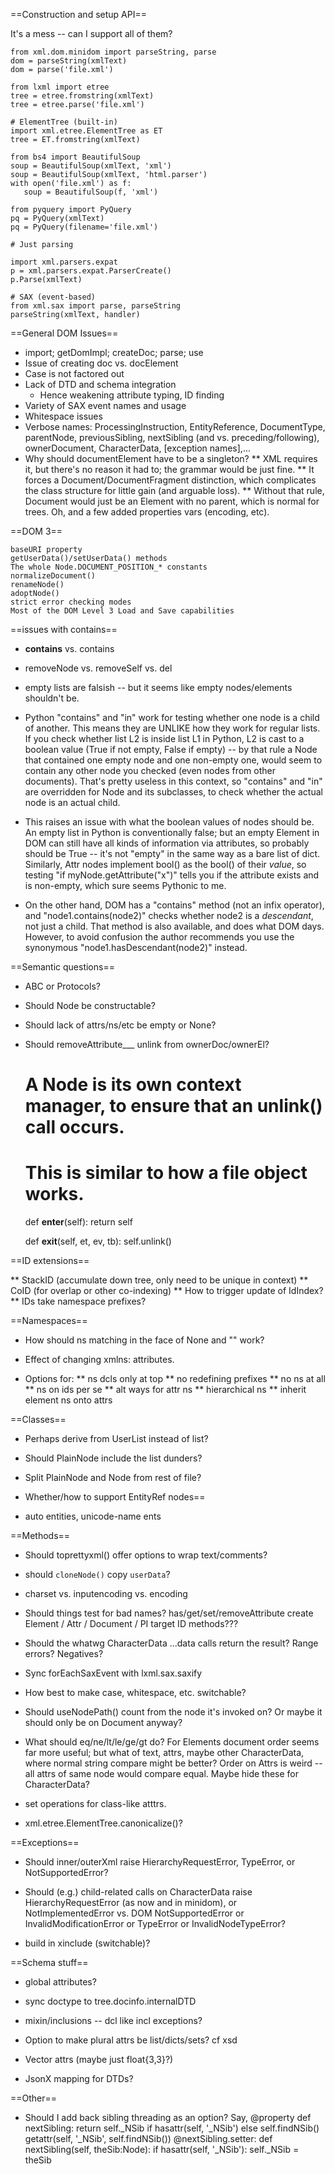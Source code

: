 ==Construction and setup API==

It's a mess -- can I support all of them?

    from xml.dom.minidom import parseString, parse
    dom = parseString(xmlText)
    dom = parse('file.xml')

    from lxml import etree
    tree = etree.fromstring(xmlText)
    tree = etree.parse('file.xml')

    # ElementTree (built-in)
    import xml.etree.ElementTree as ET
    tree = ET.fromstring(xmlText)

    from bs4 import BeautifulSoup
    soup = BeautifulSoup(xmlText, 'xml')
    soup = BeautifulSoup(xmlText, 'html.parser')
    with open('file.xml') as f:
       soup = BeautifulSoup(f, 'xml')

    from pyquery import PyQuery
    pq = PyQuery(xmlText)
    pq = PyQuery(filename='file.xml')

    # Just parsing

    import xml.parsers.expat
    p = xml.parsers.expat.ParserCreate()
    p.Parse(xmlText)

    # SAX (event-based)
    from xml.sax import parse, parseString
    parseString(xmlText, handler)


==General DOM Issues==

* import; getDomImpl; createDoc; parse; use
* Issue of creating doc vs. docElement
* Case is not factored out
* Lack of DTD and schema integration
    * Hence weakening attribute typing, ID finding
* Variety of SAX event names and usage
* Whitespace issues
* Verbose names: ProcessingInstruction, EntityReference, DocumentType,
parentNode, previousSibling, nextSibling (and vs. preceding/following),
ownerDocument, CharacterData, [exception names],...
* Why should documentElement have to be a singleton?
    ** XML requires it, but there's no reason it had to; the grammar would be
just fine.
    ** It forces a Document/DocumentFragment distinction, which complicates
the class structure for little gain (and arguable loss).
    ** Without that rule, Document would just be an Element with no parent,
which is normal for trees. Oh, and a few added properties vars (encoding, etc).


==DOM 3==

    baseURI property
    getUserData()/setUserData() methods
    The whole Node.DOCUMENT_POSITION_* constants
    normalizeDocument()
    renameNode()
    adoptNode()
    strict error checking modes
    Most of the DOM Level 3 Load and Save capabilities

==issues with contains==

* __contains__ vs. contains

* removeNode vs. removeSelf vs. del

* empty lists are falsish -- but it seems like empty nodes/elements shouldn't be.

* Python "contains" and "in" work for testing whether one node is a
child of another. This means they are UNLIKE how they work for regular lists.
If you check whether list L2 is inside list L1 in Python, L2 is cast to a
boolean value (True if not empty, False if empty) -- by that rule a Node that
contained one empty node and one non-empty one, would seem to contain any other
node you checked (even nodes from other documents). That's pretty useless in
this context, so "contains" and "in" are overridden for Node and its
subclasses, to check whether the actual node is an actual child.

* This raises an issue with what the boolean values of nodes should be.
An empty list in Python is conventionally false; but an empty Element in DOM
can still have all kinds of information via attributes, so probably should be
True -- it's not "empty" in the same way as a bare list of dict.
Similarly, Attr nodes implement bool() as the bool() of their *value*, so
testing "if myNode.getAttribute("x")" tells you if the attribute exists and
is non-empty, which sure seems Pythonic to me.

* On the other hand, DOM has a "contains" method (not an infix operator),
and "node1.contains(node2)" checks whether node2 is a *descendant*, not
just a child. That method is also available, and does what DOM days. However,
to avoid confusion the author recommends you use the synonymous
"node1.hasDescendant(node2)" instead.


==Semantic questions==

* ABC or Protocols?
* Should Node be constructable?
* Should lack of attrs/ns/etc be empty or None?
* Should removeAttribute___ unlink from ownerDoc/ownerEl?

    # A Node is its own context manager, to ensure that an unlink() call occurs.
    # This is similar to how a file object works.
    def __enter__(self):
        return self

    def __exit__(self, et, ev, tb):
        self.unlink()


==ID extensions==

** StackID (accumulate down tree, only need to be unique in context)
** CoID (for overlap or other co-indexing)
** How to trigger update of IdIndex?
** IDs take namespace prefixes?


==Namespaces==

* How should ns matching in the face of None and "" work?
* Effect of changing xmlns: attributes.

* Options for:
** ns dcls only at top
** no redefining prefixes
** no ns at all
** ns on ids per se
** alt ways for attr ns
** hierarchical ns
** inherit element ns onto attrs


==Classes==

* Perhaps derive from UserList instead of list?

* Should PlainNode include the list dunders?

* Split PlainNode and Node from rest of file?

* Whether/how to support EntityRef nodes==

* auto entities, unicode-name ents


==Methods==

* Should toprettyxml() offer options to wrap text/comments?

* should `cloneNode()` copy `userData`?

* charset vs. inputencoding vs. encoding

* Should things test for bad names?
    has/get/set/removeAttribute
    create Element / Attr / Document / PI target
    ID methods???

* Should the whatwg CharacterData ...data calls return the result?
Range errors? Negatives?

* Sync forEachSaxEvent with lxml.sax.saxify

* How best to make case, whitespace, etc. switchable?

* Should useNodePath() count from the node it's invoked on? Or maybe it should
only be on Document anyway?

* What should eq/ne/lt/le/ge/gt do?
For Elements document order seems far
more useful; but what of text, attrs, maybe other CharacterData, where
normal string compare might be better? Order on Attrs is weird -- all attrs
of same node would compare equal. Maybe hide these for CharacterData?

* set operations for class-like atttrs.

* xml.etree.ElementTree.canonicalize()?


==Exceptions==

* Should inner/outerXml
raise HierarchyRequestError, TypeError, or NotSupportedError?

* Should (e.g.) child-related calls on CharacterData raise
HierarchyRequestError (as now and in minidom),
or NotImplementedError vs. DOM NotSupportedError
or InvalidModificationError or TypeError or InvalidNodeTypeError?

* build in xinclude (switchable)?


==Schema stuff==

* global attributes?

* sync doctype to tree.docinfo.internalDTD

* mixin/inclusions -- dcl like incl exceptions?

* Option to make plural attrs be list/dicts/sets? cf xsd

* Vector attrs (maybe just float{3,3}?)

* JsonX mapping for DTDs?


==Other==

* Should I add back sibling threading as an option? Say,
    @property
    def nextSibling:
        return self._NSib if hasattr(self, '_NSib') else self.findNSib()
        getattr(self, '_NSib', self.findNSib())
    @nextSibling.setter:
    def nextSibling(self, theSib:Node):
        if hasattr(self, '_NSib'): self._NSib = theSib
